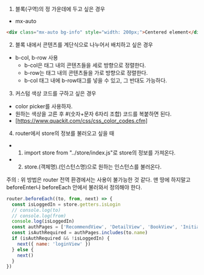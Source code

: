 1. 블록(구역)의 정 가운데에 두고 싶은 경우

- mx-auto

```html
<div class="mx-auto bg-info" style="width: 200px;">Centered element</div>
```

2. 블록 내에서 콘텐츠를 계단식으로 나누어서 배치하고 싶은 경우

- b-col, b-row 사용
  - b-col은 태그 내의 콘텐츠들을 세로 방향으로 정렬한다.
  - b-row는 태그 내의 콘텐츠들을 가로 방향으로 정렬한다.
  - b-col 태그 내에 b-row태그를 넣을 수 있고, 그 반대도 가능하다.

3. 커스텀 색상 코드를 구하고 싶은 경우

- color picker를 사용하자.
- 원하는 색상을 고른 후 #(숫자+문자 6자리 조합) 코드를 복붙하면 된다.
- [https://www.quackit.com/css/css_color_codes.cfm]

4. router에서 store의 정보를 불러오고 싶을 때

- 1. import store from "../store/index.js"로 store의 정보를 가져온다.
- 2. store.(객체명).(인스턴스명)으로 원하는 인스턴스를 불러온다.

주의 : 위 방법은 router 전역 환경에서는 사용이 불가능한 것 같다. 맨 땅에 하지말고 beforeEnter나 beforeEach 안에서 불러와서 정의해야 한다.

```js
router.beforeEach((to, from, next) => {
  const isLoggedIn = store.getters.isLogin
  // console.log(to)
  // console.log(from)
  console.log(isLoggedIn)
  const authPages = ['RecommendView', 'DetailView', 'BookView', 'InitialLogin', 'HomeView',]
  const isAuthRequired = authPages.includes(to.name)
  if (isAuthRequired && !isLoggedIn) {
    next({ name: 'loginView' })
  } else {
    next()
  }
})
```